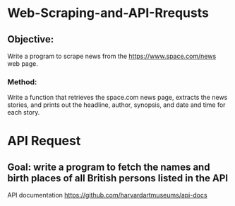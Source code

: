# Web-Scraping-and-API-Rrequsts

## Objective: 
Write a program to scrape news from the https://www.space.com/news web page.

### Method:
Write a function that retrieves the space.com news page, extracts the news stories, and prints out the headline, author, synopsis, and date and time for each story.

# API Request
## Goal: write a program to fetch the names and birth places of all British persons listed in the API

API documentation https://github.com/harvardartmuseums/api-docs
